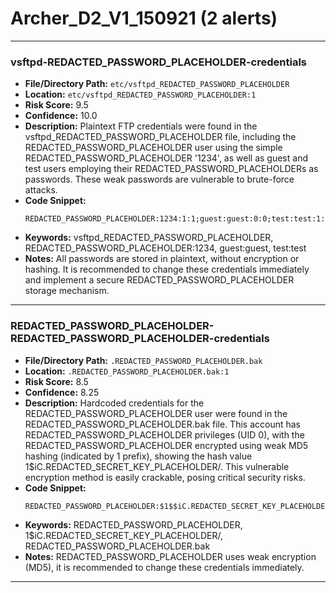 # Archer_D2_V1_150921 (2 alerts)

---

### vsftpd-REDACTED_PASSWORD_PLACEHOLDER-credentials

- **File/Directory Path:** `etc/vsftpd_REDACTED_PASSWORD_PLACEHOLDER`
- **Location:** `etc/vsftpd_REDACTED_PASSWORD_PLACEHOLDER:1`
- **Risk Score:** 9.5
- **Confidence:** 10.0
- **Description:** Plaintext FTP credentials were found in the vsftpd_REDACTED_PASSWORD_PLACEHOLDER file, including the REDACTED_PASSWORD_PLACEHOLDER user using the simple REDACTED_PASSWORD_PLACEHOLDER '1234', as well as guest and test users employing their REDACTED_PASSWORD_PLACEHOLDERs as passwords. These weak passwords are vulnerable to brute-force attacks.
- **Code Snippet:**
  ```
  REDACTED_PASSWORD_PLACEHOLDER:1234:1:1;guest:guest:0:0;test:test:1:1;$
  ```
- **Keywords:** vsftpd_REDACTED_PASSWORD_PLACEHOLDER, REDACTED_PASSWORD_PLACEHOLDER:1234, guest:guest, test:test
- **Notes:** All passwords are stored in plaintext, without encryption or hashing. It is recommended to change these credentials immediately and implement a secure REDACTED_PASSWORD_PLACEHOLDER storage mechanism.

---
### REDACTED_PASSWORD_PLACEHOLDER-REDACTED_PASSWORD_PLACEHOLDER-credentials

- **File/Directory Path:** `.REDACTED_PASSWORD_PLACEHOLDER.bak`
- **Location:** `.REDACTED_PASSWORD_PLACEHOLDER.bak:1`
- **Risk Score:** 8.5
- **Confidence:** 8.25
- **Description:** Hardcoded credentials for the REDACTED_PASSWORD_PLACEHOLDER user were found in the REDACTED_PASSWORD_PLACEHOLDER.bak file. This account has REDACTED_PASSWORD_PLACEHOLDER privileges (UID 0), with the REDACTED_PASSWORD_PLACEHOLDER encrypted using weak MD5 hashing (indicated by $1$ prefix), showing the hash value $1$$iC.REDACTED_SECRET_KEY_PLACEHOLDER/. This vulnerable encryption method is easily crackable, posing critical security risks.
- **Code Snippet:**
  ```
  REDACTED_PASSWORD_PLACEHOLDER:$1$$iC.REDACTED_SECRET_KEY_PLACEHOLDER/:0:0:REDACTED_PASSWORD_PLACEHOLDER:/:/bin/sh
  ```
- **Keywords:** REDACTED_PASSWORD_PLACEHOLDER, $1$$iC.REDACTED_SECRET_KEY_PLACEHOLDER/, REDACTED_PASSWORD_PLACEHOLDER.bak
- **Notes:** REDACTED_PASSWORD_PLACEHOLDER uses weak encryption (MD5), it is recommended to change these credentials immediately.

---

